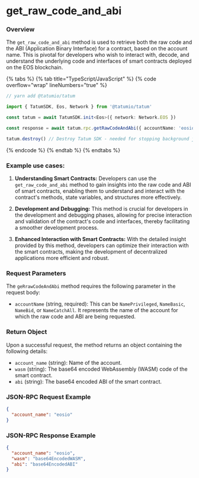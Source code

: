 # get_raw_code_and_abi

### Overview

The `get_raw_code_and_abi` method is used to retrieve both the raw code and the ABI (Application Binary Interface) for a contract, based on the account name. This is pivotal for developers who wish to interact with, decode, and understand the underlying code and interfaces of smart contracts deployed on the EOS blockchain.

{% tabs %}
{% tab title="TypeScript/JavaScript" %}
{% code overflow="wrap" lineNumbers="true" %}

```typescript
// yarn add @tatumio/tatum

import { TatumSDK, Eos, Network } from '@tatumio/tatum'

const tatum = await TatumSDK.init<Eos>({ network: Network.EOS })

const response = await tatum.rpc.getRawCodeAndAbi({ accountName: 'eosio' })

tatum.destroy() // Destroy Tatum SDK - needed for stopping background jobs
```
{% endcode %}
{% endtab %}
{% endtabs %}

### Example use cases:

1. **Understanding Smart Contracts:**
   Developers can use the `get_raw_code_and_abi` method to gain insights into the raw code and ABI of smart contracts, enabling them to understand and interact with the contract's methods, state variables, and structures more effectively.

2. **Development and Debugging:**
   This method is crucial for developers in the development and debugging phases, allowing for precise interaction and validation of the contract's code and interfaces, thereby facilitating a smoother development process.

3. **Enhanced Interaction with Smart Contracts:**
   With the detailed insight provided by this method, developers can optimize their interaction with the smart contracts, making the development of decentralized applications more efficient and robust.

### Request Parameters

The `geRrawCodeAndAbi` method requires the following parameter in the request body:

- `accountName` (string, required): This can be `NamePrivileged`, `NameBasic`, `NameBid`, or `NameCatchAll`. It represents the name of the account for which the raw code and ABI are being requested.

### Return Object

Upon a successful request, the method returns an object containing the following details:

- `account_name` (string): Name of the account.
- `wasm` (string): The base64 encoded WebAssembly (WASM) code of the smart contract.
- `abi` (string): The base64 encoded ABI of the smart contract.

### JSON-RPC Request Example

```json
{
  "account_name": "eosio"
}
```
### JSON-RPC Response Example

```json
{
  "account_name": "eosio",
  "wasm": "base64EncodedWASM",
  "abi": "base64EncodedABI"
}
```
